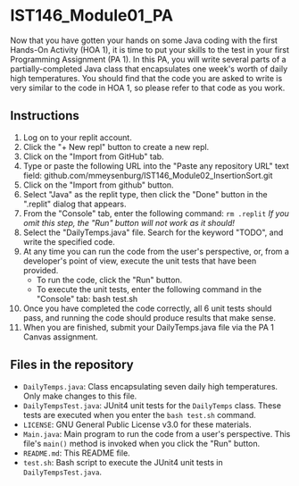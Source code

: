 # IST146_Module01_PA

Now that you have gotten your hands on some Java coding with the first Hands-On Activity (HOA 1), it is time to 
put your skills to the test in your first Programming Assignment (PA 1). In this PA, you will write several parts
of a partially-completed Java class that encapsulates one week's worth of daily high temperatures. You should find
that the code you are asked to write is very similar to the code in HOA 1, so please refer to that code as you work.

## Instructions

1. Log on to your replit account. 
2. Click the "+ New repl" button to create a new repl. 
3. Click on the "Import from GitHub" tab. 
4. Type or paste the following URL into the "Paste any repository URL" text field: github.com/mmeysenburg/IST146_Module02_InsertionSort.git
5. Click on the "Import from github" button.
6. Select "Java" as the replit type, then click the "Done" button in the ".replit" dialog that appears. 
7. From the "Console" tab, enter the following command: `rm .replit`   *If you omit this step, 
the "Run" button will not work as it should!*
8. Select the "DailyTemps.java" file. Search for the keyword "TODO", and write the specified code.
9. At any time you can run the code from the user's perspective, or, from a developer's point of view, execute the unit tests that have been provided.
    * To run the code, click the "Run" button.
    * To execute the unit tests, enter the following command in the "Console" tab: bash test.sh
10. Once you have completed the code correctly, all 6 unit tests should pass, and running the code should produce results that make sense.
11. When you are finished, submit your DailyTemps.java file via the PA 1 Canvas assignment.


## Files in the repository

* `DailyTemps.java`: Class encapsulating seven daily high temperatures. Only make changes to this file.
* `DailyTempsTest.java`: JUnit4 unit tests for the `DailyTemps` class. These tests are executed when you enter the `bash test.sh` command.
* `LICENSE`: GNU General Public License v3.0 for these materials.
* `Main.java`: Main program to run the code from a user's perspective. This file's `main()` method is invoked when you click the "Run" button.
* `README.md`: This README file.
* `test.sh`: Bash script to execute the JUnit4 unit tests in `DailyTempsTest.java`.